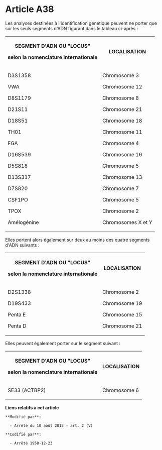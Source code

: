 # Article A38

Les analyses destinées à l'identification génétique peuvent ne porter que sur les seuls segments d'ADN figurant dans le
tableau ci-après : 

<table>
  <tbody>
    <tr>
      <th>

SEGMENT D'ADN OU "LOCUS" 

selon la nomenclature internationale 

</th>
      <th>

LOCALISATION 

</th>
    </tr>
    <tr>
      <td>

D3S1358 

VWA 

D8S1179 

D21S11 

D18S51 

TH01 

FGA 

D16S539 

D5S818 

D13S317 

D7S820 

CSF1PO 

TPOX 

Amélogénine 

</td>
      <td>

Chromosome 3 

Chromosome 12 

Chromosome 8 

Chromosome 21 

Chromosome 18 

Chromosome 11 

Chromosome 4 

Chromosome 16 

Chromosome 5 

Chromosome 13 

Chromosome 7 

Chromosome 5 

Chromosome 2 

Chromosomes X et Y 

</td>
    </tr>
  </tbody>
</table>

Elles portent alors également sur deux au moins des quatre segments d'ADN suivants : 

<table>
  <tbody>
    <tr>
      <th>

SEGMENT D'ADN OU "LOCUS" 

selon la nomenclature internationale 

</th>
      <th>

LOCALISATION 

</th>
    </tr>
    <tr>
      <td>

D2S1338 

D19S433 

Penta E 

Penta D 

</td>
      <td align="left">

Chromosome 2 

Chromosome 19 

Chromosome 15 

Chromosome 21 

</td>
    </tr>
  </tbody>
</table>

Elles peuvent également porter sur le segment suivant : 

<table>
  <tbody>
    <tr>
      <th>

SEGMENT D'ADN OU "LOCUS" 

selon la nomenclature internationale 

</th>
      <th>

LOCALISATION 

</th>
    </tr>
    <tr>
      <td>

SE33 (ACTBP2) 

</td>
      <td align="left">

Chromosome 6

</td>
    </tr>
  </tbody>
</table>

**Liens relatifs à cet article**

	**Modifié par**:

	  - Arrêté du 10 août 2015 - art. 2 (V)

	**Codifié par**:

	  - Arrêté 1958-12-23
